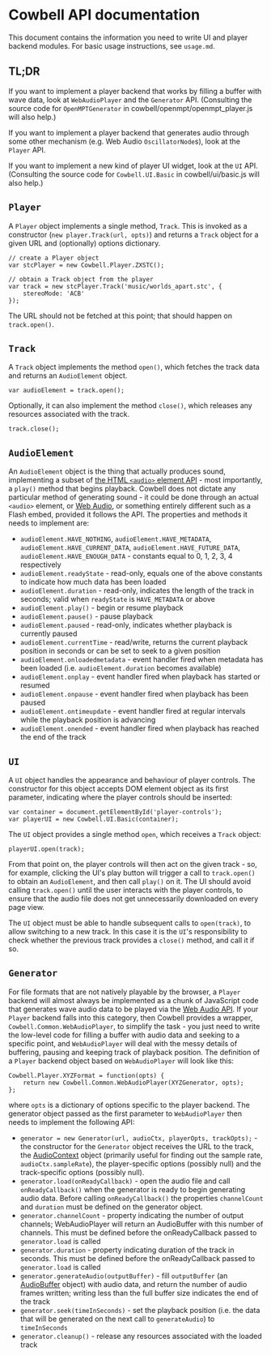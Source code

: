 Cowbell API documentation
=========================

This document contains the information you need to write UI and player backend modules. For basic usage instructions, see `usage.md`.

TL;DR
-----

If you want to implement a player backend that works by filling a buffer with wave data, look at `WebAudioPlayer` and the `Generator` API. (Consulting the source code for `OpenMPTGenerator` in cowbell/openmpt/openmpt_player.js will also help.)

If you want to implement a player backend that generates audio through some other mechanism (e.g. Web Audio `OscillatorNode`s), look at the `Player` API.

If you want to implement a new kind of player UI widget, look at the `UI` API. (Consulting the source code for `Cowbell.UI.Basic` in cowbell/ui/basic.js will also help.)

`Player`
--------

A `Player` object implements a single method, `Track`. This is invoked as a constructor (`new player.Track(url, opts)`) and returns a `Track` object for a given URL and (optionally) options dictionary.

    // create a Player object
    var stcPlayer = new Cowbell.Player.ZXSTC();
    
    // obtain a Track object from the player
    var track = new stcPlayer.Track('music/worlds_apart.stc', {
        stereoMode: 'ACB'
    });

The URL should not be fetched at this point; that should happen on `track.open()`.

`Track`
-------

A `Track` object implements the method `open()`, which fetches the track data and returns an `AudioElement` object.

    var audioElement = track.open();
    
Optionally, it can also implement the method `close()`, which releases any resources associated with the track.

    track.close();
    
`AudioElement`
--------------

An `AudioElement` object is the thing that actually produces sound, implementing a subset of [the HTML `<audio>` element API](https://html.spec.whatwg.org/multipage/embedded-content.html#the-audio-element) - most importantly, a `play()` method that begins playback. Cowbell does not dictate any particular method of generating sound - it could be done through an actual `<audio>` element, or [Web Audio](https://www.w3.org/TR/webaudio/), or something entirely different such as a Flash embed, provided it follows the API. The properties and methods it needs to implement are:

* `audioElement.HAVE_NOTHING`, `audioElement.HAVE_METADATA`, `audioElement.HAVE_CURRENT_DATA`, `audioElement.HAVE_FUTURE_DATA`, `audioElement.HAVE_ENOUGH_DATA` - constants equal to 0, 1, 2, 3, 4 respectively
* `audioElement.readyState` - read-only, equals one of the above constants to indicate how much data has been loaded
* `audioElement.duration` - read-only, indicates the length of the track in seconds; valid when `readyState` is `HAVE_METADATA` or above
* `audioElement.play()` - begin or resume playback
* `audioElement.pause()` - pause playback
* `audioElement.paused` - read-only, indicates whether playback is currently paused
* `audioElement.currentTime` - read/write, returns the current playback position in seconds or can be set to seek to a given position
* `audioElement.onloadedmetadata` - event handler fired when metadata has been loaded (i.e. `audioElement.duration` becomes available)
* `audioElement.onplay` - event handler fired when playback has started or resumed
* `audioElement.onpause` - event handler fired when playback has been paused
* `audioElement.ontimeupdate` - event handler fired at regular intervals while the playback position is advancing
* `audioElement.onended` - event handler fired when playback has reached the end of the track

`UI`
----

A `UI` object handles the appearance and behaviour of player controls. The constructor for this object accepts DOM element object as its first parameter, indicating where the player controls should be inserted:

    var container = document.getElementById('player-controls');
    var playerUI = new Cowbell.UI.Basic(container);

The `UI` object provides a single method `open`, which receives a `Track` object:

    playerUI.open(track);

From that point on, the player controls will then act on the given track - so, for example, clicking the UI's play button will trigger a call to `track.open()` to obtain an `AudioElement`, and then call `play()` on it. The UI should avoid calling `track.open()` until the user interacts with the player controls, to ensure that the audio file does not get unnecessarily downloaded on every page view.

The `UI` object must be able to handle subsequent calls to `open(track)`, to allow switching to a new track. In this case it is the `UI`'s responsibility to check whether the previous track provides a `close()` method, and call it if so.

`Generator`
-----------

For file formats that are not natively playable by the browser, a `Player` backend will almost always be implemented as a chunk of JavaScript code that generates wave audio data to be played via the [Web Audio API](https://www.w3.org/TR/webaudio/). If your `Player` backend falls into this category, then Cowbell provides a wrapper, `Cowbell.Common.WebAudioPlayer`, to simplify the task - you just need to write the low-level code for filling a buffer with audio data and seeking to a specific point, and `WebAudioPlayer` will deal with the messy details of buffering, pausing and keeping track of playback position. The definition of a `Player` backend object based on `WebAudioPlayer` will look like this:

    Cowbell.Player.XYZFormat = function(opts) {
        return new Cowbell.Common.WebAudioPlayer(XYZGenerator, opts);
    };

where `opts` is a dictionary of options specific to the player backend. The generator object passed as the first parameter to `WebAudioPlayer` then needs to implement the following API:

* `generator = new Generator(url, audioCtx, playerOpts, trackOpts);` - the constructor for the `Generator` object receives the URL to the track, the [AudioContext](https://www.w3.org/TR/webaudio/#AudioContext) object (primarily useful for finding out the sample rate, `audioCtx.sampleRate`), the player-specific options (possibly null) and the track-specific options (possibly null).
* `generator.load(onReadyCallback)` - open the audio file and call `onReadyCallback()` when the generator is ready to begin generating audio data. Before calling `onReadyCallback()` the properties `channelCount` and `duration` must be defined on the generator object.
* `generator.channelCount` - property indicating the number of output channels; WebAudioPlayer will return an AudioBuffer with this number of channels. This must be defined before the onReadyCallback passed to `generator.load` is called
* `generator.duration` - property indicating duration of the track in seconds. This must be defined before the onReadyCallback passed to `generator.load` is called
* `generator.generateAudio(outputBuffer)` - fill `outputBuffer` (an [AudioBuffer](https://www.w3.org/TR/webaudio/#AudioBuffer) object) with audio data, and return the number of audio frames written; writing less than the full buffer size indicates the end of the track
* `generator.seek(timeInSeconds)` - set the playback position (i.e. the data that will be generated on the next call to `generateAudio`) to `timeInSeconds`
* `generator.cleanup()` - release any resources associated with the loaded track
